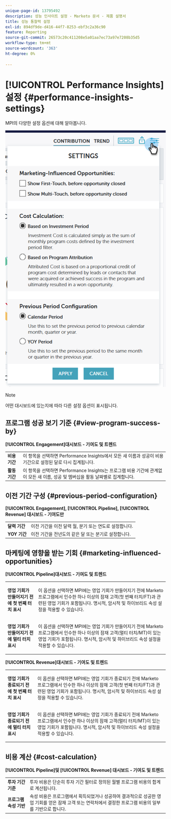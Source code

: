 ```yaml
---
unique-page-id: 13795492
description: 성능 인사이트 설정 - Marketo 문서 - 제품 설명서
title: 성능 통찰력 설정
exl-id: 894df9de-d416-44f7-8253-ebf3c2a36c90
feature: Reporting
source-git-commit: 26573c20c411208e5a01aa7ec73a97e7208b35d5
workflow-type: tm+mt
source-wordcount: '363'
ht-degree: 0%

---
```


# [!UICONTROL Performance Insights] 설정 {#performance-insights-settings}

MPI의 다양한 설정 옵션에 대해 알아봅니다.

![](assets/1-3.png)

>[!NOTE]
>
>어떤 대시보드에 있는지에 따라 다른 설정 옵션이 표시됩니다.

## 프로그램 성공 보기 기준 {#view-program-success-by}

**[!UICONTROL Engagement]대시보드 - 기여도 및 트렌드**

<table>
 <tbody>
  <tr>
   <td><strong>비용 기간</strong></td>
   <td>이 항목을 선택하면 Performance Insights에서 모든 새 이름과 성공이 비용 기간으로 설정된 달로 다시 집계됩니다.</td>
  </tr>
  <tr>
   <td><strong>활동 기간</strong></td>
   <td>이 항목을 선택하면 Performance Insights는 프로그램 비용 기간에 관계없이 모든 새 이름, 성공 및 멤버십을 활동 날짜별로 집계합니다.</td>
  </tr>
 </tbody>
</table>

## 이전 기간 구성 {#previous-period-configuration}

**[!UICONTROL Engagement], [!UICONTROL Pipeline], [!UICONTROL Revenue] 대시보드 - 기여도만**

<table>
 <tbody>
  <tr>
   <td><strong>달력 기간</strong></td>
   <td>이전 기간을 이전 달력 월, 분기 또는 연도로 설정합니다.</td>
  </tr>
  <tr>
   <td><strong>YOY 기간</strong></td>
   <td>이전 기간을 전년도의 같은 달 또는 분기로 설정합니다.</td>
  </tr>
 </tbody>
</table>

## 마케팅에 영향을 받는 기회 {#marketing-influenced-opportunities}

**[!UICONTROL Pipeline]대시보드 - 기여도 및 트렌드**

<table>
 <tbody>
  <tr>
   <td><strong>영업 기회가 만들어지기 전에 첫 번째 터치 표시</strong></td>
   <td><p>이 옵션을 선택하면 MPI에는 영업 기회가 만들어지기 전에 Marketo 프로그램에서 인수한 하나 이상의 잠재 고객(첫 번째 터치/FT)과 관련된 영업 기회가 포함됩니다. 명시적, 암시적 및 하이브리드 속성 설정을 적용할 수 있습니다.</p></td>
  </tr>
  <tr>
   <td><strong>영업 기회가 만들어지기 전에 멀티 터치 표시</strong></td>
   <td><p>이 옵션을 선택하면 MPI에는 영업 기회가 만들어지기 전에 Marketo 프로그램에서 인수한 하나 이상의 잠재 고객(멀티 터치/MT)이 있는 영업 기회가 포함됩니다. 명시적, 암시적 및 하이브리드 속성 설정을 적용할 수 있습니다.</p></td>
  </tr>
 </tbody>
</table>

**[!UICONTROL Revenue]대시보드 - 기여도 및 트렌드**

<table>
 <tbody>
  <tr>
   <td><strong>영업 기회가 종료되기 전에 첫 번째 터치 표시</strong></td>
   <td><p>이 옵션을 선택하면 MPI에는 영업 기회가 종료되기 전에 Marketo 프로그램에서 인수한 하나 이상의 잠재 고객(첫 번째 터치/FT)과 관련된 영업 기회가 포함됩니다. 명시적, 암시적 및 하이브리드 속성 설정을 적용할 수 있습니다.</p></td>
  </tr>
  <tr>
   <td><strong>영업 기회가 종료되기 전에 멀티 터치 표시</strong></td>
   <td><p>이 옵션을 선택하면 MPI에는 영업 기회가 종료되기 전에 Marketo 프로그램에서 인수한 하나 이상의 잠재 고객(멀티 터치/MT)이 있는 영업 기회가 포함됩니다. 명시적, 암시적 및 하이브리드 속성 설정을 적용할 수 있습니다.</p></td>
  </tr>
 </tbody>
</table>

## 비용 계산 {#cost-calculation}

**[!UICONTROL Pipeline]및 [!UICONTROL Revenue] 대시보드 - 기여도 및 트렌드**

<table>
 <tbody>
  <tr>
   <td><strong>투자 기간 기준</strong></td>
   <td>투자 비용은 단순히 투자 기간 필터로 정의된 월별 프로그램 비용의 합계로 계산됩니다.</td>
  </tr>
  <tr>
   <td><strong>프로그램 속성 기반</strong></td>
   <td>속성 비용은 프로그램에서 획득되었거나 성공하여 결과적으로 성공한 영업 기회를 얻은 잠재 고객 또는 연락처에서 결정한 프로그램 비용의 일부를 기반으로 합니다.</td>
  </tr>
 </tbody>
</table>
